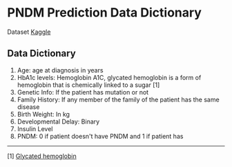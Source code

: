 # PNDM Prediction Data Dictionary

Dataset [Kaggle](https://www.kaggle.com/datasets/slmsshk/pndm-prediction-dataset)

## Data Dictionary
1. Age: age at diagnosis in years
2. HbA1c levels: Hemoglobin A1C, glycated hemoglobin is a form of hemoglobin that is chemically linked to a sugar [1]
3. Genetic Info: If the patient has mutation or not
4. Family History: If any member of the family of the patient has the same disease
5. Birth Weight: In kg
6. Developmental Delay: Binary
7. Insulin Level
8. PNDM: 0 if patient doesn't have PNDM and 1 if patient has


---

[1] [Glycated hemoglobin](https://en.wikipedia.org/wiki/Glycated_hemoglobin)